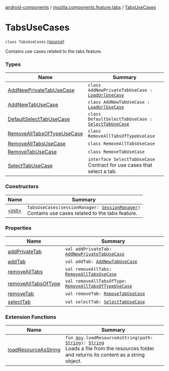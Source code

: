 [android-components](../../index.md) / [mozilla.components.feature.tabs](../index.md) / [TabsUseCases](./index.md)

# TabsUseCases

`class TabsUseCases` [(source)](https://github.com/mozilla-mobile/android-components/blob/master/components/feature/tabs/src/main/java/mozilla/components/feature/tabs/TabsUseCases.kt#L16)

Contains use cases related to the tabs feature.

### Types

| Name | Summary |
|---|---|
| [AddNewPrivateTabUseCase](-add-new-private-tab-use-case/index.md) | `class AddNewPrivateTabUseCase : `[`LoadUrlUseCase`](../../mozilla.components.feature.session/-session-use-cases/-load-url-use-case/index.md) |
| [AddNewTabUseCase](-add-new-tab-use-case/index.md) | `class AddNewTabUseCase : `[`LoadUrlUseCase`](../../mozilla.components.feature.session/-session-use-cases/-load-url-use-case/index.md) |
| [DefaultSelectTabUseCase](-default-select-tab-use-case/index.md) | `class DefaultSelectTabUseCase : `[`SelectTabUseCase`](-select-tab-use-case/index.md) |
| [RemoveAllTabsOfTypeUseCase](-remove-all-tabs-of-type-use-case/index.md) | `class RemoveAllTabsOfTypeUseCase` |
| [RemoveAllTabsUseCase](-remove-all-tabs-use-case/index.md) | `class RemoveAllTabsUseCase` |
| [RemoveTabUseCase](-remove-tab-use-case/index.md) | `class RemoveTabUseCase` |
| [SelectTabUseCase](-select-tab-use-case/index.md) | `interface SelectTabUseCase`<br>Contract for use cases that select a tab. |

### Constructors

| Name | Summary |
|---|---|
| [&lt;init&gt;](-init-.md) | `TabsUseCases(sessionManager: `[`SessionManager`](../../mozilla.components.browser.session/-session-manager/index.md)`)`<br>Contains use cases related to the tabs feature. |

### Properties

| Name | Summary |
|---|---|
| [addPrivateTab](add-private-tab.md) | `val addPrivateTab: `[`AddNewPrivateTabUseCase`](-add-new-private-tab-use-case/index.md) |
| [addTab](add-tab.md) | `val addTab: `[`AddNewTabUseCase`](-add-new-tab-use-case/index.md) |
| [removeAllTabs](remove-all-tabs.md) | `val removeAllTabs: `[`RemoveAllTabsUseCase`](-remove-all-tabs-use-case/index.md) |
| [removeAllTabsOfType](remove-all-tabs-of-type.md) | `val removeAllTabsOfType: `[`RemoveAllTabsOfTypeUseCase`](-remove-all-tabs-of-type-use-case/index.md) |
| [removeTab](remove-tab.md) | `val removeTab: `[`RemoveTabUseCase`](-remove-tab-use-case/index.md) |
| [selectTab](select-tab.md) | `val selectTab: `[`SelectTabUseCase`](-select-tab-use-case/index.md) |

### Extension Functions

| Name | Summary |
|---|---|
| [loadResourceAsString](../../mozilla.components.support.test.file/kotlin.-any/load-resource-as-string.md) | `fun `[`Any`](https://kotlinlang.org/api/latest/jvm/stdlib/kotlin/-any/index.html)`.loadResourceAsString(path: `[`String`](https://kotlinlang.org/api/latest/jvm/stdlib/kotlin/-string/index.html)`): `[`String`](https://kotlinlang.org/api/latest/jvm/stdlib/kotlin/-string/index.html)<br>Loads a file from the resources folder and returns its content as a string object. |
